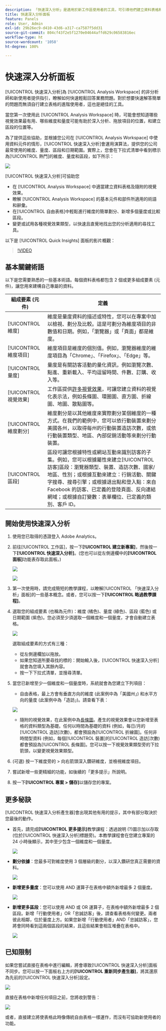 ```yaml
---
description: 「快速深入分析」是適用於新工作區使用者的工具，可引導他們建立資料表格和視覺效果
title: 快速深入分析面板
feature: Panels
role: User, Admin
exl-id: 29b26ec9-d410-43d6-a317-ca7587f5dd31
source-git-commit: 804cf43f2e5f1270e04644affd629c06583816ec
workflow-type: ht
source-wordcount: '1058'
ht-degree: 100%

---
```


# 快速深入分析面板

[!UICONTROL 快速深入分析]為 [!UICONTROL Analysis Workspace] 的非分析師和新使用者提供指引，瞭解如何快速輕鬆回答業務問題。對於想要快速解答簡單的問題而無須自行建立表格的進階使用者，這也是絕佳的工具。

當您第一次使用此 [!UICONTROL Analysis Workspace] 時，可能會想知道哪些視覺效果最有用、哪些維度和量度可能有助於深入分析、拖放項目的位置，和建立區段的位置等。

為了提供這些協助，並根據您公司在 [!UICONTROL Analysis Workspace] 中使用資料元件的情形，[!UICONTROL 快速深入分析]會運用演算法，提供您的公司最常使用的維度、量度、區段和日期範圍。實際上，您會在下拉式清單中看到標示為[!UICONTROL 熱門]的維度、量度和區段，如下所示：

![](assets/popular-tag.png)

[!UICONTROL 快速深入分析]可協助您

* 在 [!UICONTROL Analysis Workspace] 中適當建立資料表格及隨附的視覺效果。
* 瞭解 [!UICONTROL Analysis Workspace] 的基本元件和部件所適用的術語和辭彙。
* 在[!UICONTROL 自由表格]中輕鬆進行維度的簡單劃分、新增多個量度或比較區段。
* 變更或試用各種視覺效果類型，以快速且直覺地找出您的分析適用的尋找工具。

以下是 [!UICONTROL Quick Insights] 面板的影片概觀：

>[!VIDEO](https://video.tv.adobe.com/v/37248/?quality=12)

## 基本關鍵術語

以下是您需要熟悉的一些基本術語。每個資料表格都包含 2 個或更多組成要素 (元件)，讓您用來建構自己專屬的資料。

| 組成要素 (元件) | 定義 |
|---|---|
| [!UICONTROL 維度] | 維度是量度資料的描述或特性，您可以在專案中加以檢視、劃分及比較。這是可劃分為維度項目的非數值和日期。例如，「瀏覽器」或「頁面」都是維度。 |
| [!UICONTROL 維度項目] | 維度項目是維度的個別值。例如，瀏覽器維度的維度項目為「Chrome」、「Firefox」、「Edge」等。 |
| [!UICONTROL 量度] | 量度是有關訪客活動的量化資訊，例如瀏覽次數、點進、重新載入、平均逗留時間、件數、訂購、收入等。 |
| [!UICONTROL 視覺效果] | 工作區提供[許多視覺效果](/help/analyze/analysis-workspace/visualizations/freeform-analysis-visualizations.md)，可讓您建立資料的視覺化表示法，例如長條圖、環圈圖、直方圖、折線圖、地圖、散點圖等。 |
| [!UICONTROL 維度劃分] | 維度劃分是以其他維度來實際劃分某個維度的一種方式。在我們的範例中，您可以依行動裝置來劃分美國各州，以取得每州的行動裝置造訪次數，或依行動裝置類型、地區、內部促銷活動等來劃分行動裝置。 |
| [!UICONTROL 區段] | 區段可讓您根據特性或網站互動來識別訪客的子集。例如，您可以根據屬性來建立[!UICONTROL 訪客]區段：瀏覽器類型、裝置、造訪次數、國家/地區、性別；或根據互動來建立：行銷活動、關鍵字搜尋、搜尋引擎；或根據退出點和登入點：來自 Facebook 的訪客、已定義的登陸頁面、反向連結網域；或根據自訂變數：表單欄位、已定義的類別、客戶 ID。 |

## 開始使用快速深入分析

1. 使用您已取得的憑證登入 Adobe Analytics。
1. 前往[!UICONTROL 工作區]，按一下&#x200B;**[!UICONTROL 建立新專案]**，然後按一下&#x200B;**[!UICONTROL 快速深入分析]**。(您也可以從左側邊欄中的&#x200B;**[!UICONTROL 面板]**&#x200B;功能表存取此面板。)

   ![](assets/qibuilder.png)

   ![](assets/qi-panel.png)

1. 第一次使用時，請完成簡短的教學課程，以瞭解[!UICONTROL 「快速深入分析」面板]的一些基本概念。或者，您可以按一下&#x200B;**[!UICONTROL 略過教學課程]**。
1. 選取您的組成要素 (也稱為元件)：維度 (橘色)、量度 (綠色)、區段 (藍色) 或日期範圍 (紫色)。您必須至少須選取一個維度和一個量度，才會自動建立表格。

   ![](assets/qibuilder2.png)

   選取組成要素的方式有三種：
   * 從左側邊欄加以拖放。
   * 如果您知道所要尋找的標的：開始輸入後，[!UICONTROL 快速深入分析]就會為您填入其餘內容。
   * 按一下下拉式清單，並搜尋清單。

1. 當您已新增至少一個維度和一個量度時，系統就會為您建立下列項目：

   * 自由表格，最上方會有垂直方向的維度 (此案例中為「美國州」) 和水平方向的量度 (此案例中為「造訪」)。請查看下表：

   ![](assets/qibuilder3.png)

   * 隨附的視覺效果，在此案例中為[長條圖](/help/analyze/analysis-workspace/visualizations/bar.md)。產生的視覺效果會以您新增至表格的資料類型為基礎。任何以時間為基礎的資料 (例如，每日/月的[!UICONTROL 造訪]次數)，都會預設為[!UICONTROL 折線圖]。任何非時間型資料 (例如，每個[!UICONTROL 裝置]的[!UICONTROL 造訪]次數) 都會預設為[!UICONTROL 長條圖]。您可以按一下視覺效果類型旁的下拉箭頭，以變更視覺效果類型。


1. (可選) 按一下維度旁的 > 向右箭頭深入鑽研維度，並檢視維度項目。

1. 嘗試新增一些更精細的功能，如後續的「更多提示」所說明。

1. 按一下&#x200B;**[!UICONTROL 專案 > 儲存]**&#x200B;以儲存您的專案。

## 更多秘訣

[!UICONTROL 快速深入分析產生器]會出現其他有用的提示，其中有部分取決於您最後的動作。

* 首先，請完成&#x200B;**[!UICONTROL 更多提示]**&#x200B;教學課程：透過說明 (?)圖示加以存取 (位於[!UICONTROL 快速深入分析]標題旁)。本教學課程會在您建立專案的 24 小時後顯示，其中至少包含一個維度和一個量度。

   ![](assets/qibuilder4.png)

* **劃分依據**：您最多可對維度使用 3 個層級的劃分，以深入鑽研您真正需要的資料。

   ![](assets/qibuilder5.png)

* **新增更多量度**：您可以使用 AND 運算子在表格中額外新增最多 2 個量度。

   ![](assets/qibuilder6.png)

* **新增更多區段**：您可以使用 AND 或 OR 運算子，在表格中額外新增最多 2 個區段。新增「行動使用者」OR「忠誠訪客」後，請查看表格有何變更。兩者彼此相鄰，位於量度上方。如果您新增「行動使用者」AND「忠誠訪客」，您將會同時看到這兩個區段的結果，且這些結果會相互堆疊在表格中。

   ![](assets/qibuilder7.png)

## 已知限制

如果您嘗試直接在表格中進行編輯，將會導致[!UICONTROL 快速深入分析]面板不同步。您可以按一下面板右上方的&#x200B;**[!UICONTROL 重新同步產生器]**，將其還原為先前的[!UICONTROL 快速深入分析]設定。

![](assets/qibuilder9.png)

直接在表格中新增任何項目之前，您將收到警告：

![](assets/qibuilder8.png)

或者，直接建立將使表格此時像傳統自由表格一樣運作，而沒有可協助新使用者的功能。

